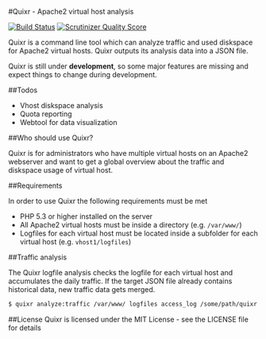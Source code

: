 #Quixr - Apache2 virtual host analysis

[![Build Status](https://travis-ci.org/derhansen/quixr.png?branch=develop)](https://travis-ci.org/derhansen/quixr)
[![Scrutinizer Quality Score](https://scrutinizer-ci.com/g/derhansen/quixr/badges/quality-score.png?s=11465c0dd3d311aee21755773ce8d6cdee6b6a6f)](https://scrutinizer-ci.com/g/derhansen/quixr/)

Quixr is a command line tool which can analyze traffic and used diskspace for Apache2 virtual hosts. Quixr outputs its
analysis data into a JSON file.

Quixr is still under **development**, so some major features are missing and expect things to change during development.

##Todos

* Vhost diskspace analysis
* Quota reporting
* Webtool for data visualization

##Who should use Quixr?

Quixr is for administrators who have multiple virtual hosts on an Apache2 webserver and want to get a global overview
about the traffic and diskspace usage of virtual host.

##Requirements

In order to use Quixr the following requirements must be met

* PHP 5.3 or higher installed on the server
* All Apache2 virtual hosts must be inside a directory (e.g. `/var/www/`)
* Logfiles for each virtual host must be located inside a subfolder for each virtual host (e.g. `vhost1/logfiles`)

##Traffic analysis

The Quixr logfile analysis checks the logfile for each virtual host and accumulates the daily traffic. If the target
JSON file already contains historical data, new traffic data gets merged.

``` sh
$ quixr analyze:traffic /var/www/ logfiles access_log /some/path/quixr.json common
```

##License
Quixr is licensed under the MIT License - see the LICENSE file for details
